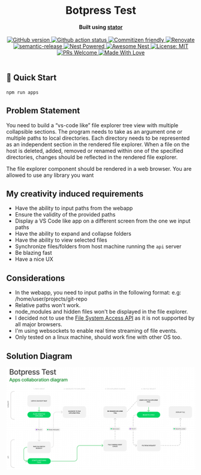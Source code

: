 <div align="center">
  <h1>Botpress Test</h1>
</div>
<div align="center">
  <strong>Built using <a href="https://github.com/chocolat-chaud-io/stator">stator</a></strong>
</div>
</br>

<div align="center">
  <a href="https://badge.fury.io/gh/yann510%2Fbotpress-test">
    <img src="https://badge.fury.io/gh/yann510%2Fbotpress-test.svg" alt="GitHub version" />
  </a>
  <a href="https://github.com/yann510/botpress-test/actions">
    <img src="https://github.com/yann510/botpress-test/workflows/botpress-test%20CI/badge.svg" alt="Github action status" />
  </a>
  <a href="http://commitizen.github.io/cz-cli/">
    <img src="https://img.shields.io/badge/commitizen-friendly-ff69b4.svg" alt="Commitizen friendly" />
  </a>
  <a href="https://renovatebot.com">
    <img src="https://img.shields.io/badge/renovate-enabled-blue.svg" alt="Renovate" />
  </a>
  <a href="https://github.com/semantic-release/semantic-release">
    <img src="https://img.shields.io/badge/%20%20%F0%9F%93%A6%F0%9F%9A%80-semantic--release-e10079.svg" alt="semantic-release" />
  </a>
  <a href="https://github.com/nestjs/nest">
    <img src="https://raw.githubusercontent.com/nestjsx/crud/master/img/nest-powered.svg?sanitize=true" alt="Nest Powered" />
  </a>
  <a href="https://github.com/juliandavidmr/awesome-nestjs#resources">
    <img src="https://raw.githubusercontent.com/nestjsx/crud/master/img/awesome-nest.svg?sanitize=true" alt="Awesome Nest" />
  </a>
  <a href="https://opensource.org/licenses/MIT">
    <img src="https://img.shields.io/badge/License-MIT-yellow.svg" alt="License: MIT" />
  </a>
  <a href="http://makeapullrequest.com">
    <img src="https://img.shields.io/badge/PRs-welcome-brightgreen.svg" alt="PRs Welcome" />
  </a>
  <a href="https://github.com/yann510/botpress-test">
    <img src="https://img.shields.io/badge/Made%20With-Love-orange.svg" alt="Made With Love" />
  </a>
</div>

</br>

## 🚀 Quick Start

```
npm run apps
```

## Problem Statement

You need to build a “vs-code like” file explorer tree view with multiple collapsible sections. The
program needs to take as an argument one or multiple paths to local directories. Each directory
needs to be represented as an independent section in the rendered file explorer. When a file on
the host is deleted, added, removed or renamed within one of the specified directories, changes
should be reflected in the rendered file explorer.

The file explorer component should be rendered in a web browser. You are allowed to use any
library you want

## My creativity induced requirements

- Have the ability to input paths from the webapp
- Ensure the validity of the provided paths
- Display a VS Code like app on a different screen from the one we input paths
- Have the ability to expand and collapse folders
- Have the ability to view selected files
- Synchronize files/folders from host machine running the `api` server
- Be blazing fast
- Have a nice UX

## Considerations

- In the webapp, you need to input paths in the following format: e.g: /home/user/projects/git-repo
- Relative paths won't work.
- node_modules and hidden files won't be displayed in the file explorer.
- I decided not to use the [File System Access API](https://developer.mozilla.org/en-US/docs/Web/API/File_System_Access_API) as it is not supported by all major browsers.
- I'm using websockets to enable real time streaming of file events.
- Only tested on a linux machine, should work fine with other OS too.

## Solution Diagram

![solution-diagram](./readme-assets/app-collaboration-diagram.png)
